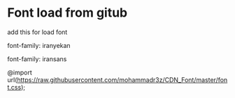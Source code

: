 # Font load from gitub
add this for load font

font-family: iranyekan

font-family: iransans


@import url(https://raw.githubusercontent.com/mohammadr3z/CDN_Font/master/font.css);
